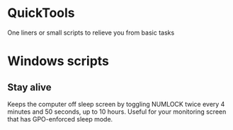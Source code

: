 # QuickTools
One liners or small scripts to relieve you from basic tasks

# Windows scripts

## Stay alive

Keeps the computer off sleep screen by toggling NUMLOCK twice every 4 minutes and 50 seconds, up to 10 hours. Useful for your monitoring screen that has GPO-enforced sleep mode.

